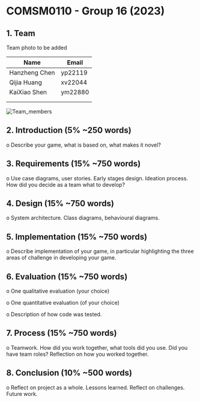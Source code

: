 # COMSM0110 - Group 16 (2023)


## 1. Team 

Team photo to be added

|  Name      |   Email 		|
| -----------| ----------- |
|Hanzheng Chen| yp22119 |
| Qijia Huang	|xv22044|
|  KaiXiao Shen |ym22880  | 
| |  |
| |  |

![Team_members](https://github.com/UoB-COMSM0110/2023-group-16/blob/31acc545b84c60e3b8d6ab751d67032a5baae410/team_photo.jpg)

## 2. Introduction (5% ~250 words)

o Describe your game, what is based on, what makes it novel?

## 3. Requirements (15% ~750 words)

o Use case diagrams, user stories. Early stages design. Ideation process. How did you decide as a team what to develop?

## 4. Design (15% ~750 words)

o System architecture. Class diagrams, behavioural diagrams.

## 5. Implementation (15% ~750 words)

o Describe implementation of your game, in particular highlighting the three areas of challenge in developing your game.

## 6. Evaluation (15% ~750 words)

o One qualitative evaluation (your choice)

o One quantitative evaluation (of your choice)

o Description of how code was tested.

## 7. Process (15% ~750 words)

o Teamwork. How did you work together, what tools did you use. Did you have team roles? Reflection on how you worked together.

## 8. Conclusion (10% ~500 words)

o Reflect on project as a whole. Lessons learned. Reflect on challenges. Future work.
